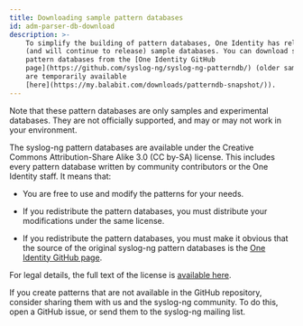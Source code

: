 ```yaml
---
title: Downloading sample pattern databases
id: adm-parser-db-download
description: >-
    To simplify the building of pattern databases, One Identity has released
    (and will continue to release) sample databases. You can download sample
    pattern databases from the [One Identity GitHub
    page](https://github.com/syslog-ng/syslog-ng-patterndb/) (older samples
    are temporarily available
    [here](https://my.balabit.com/downloads/patterndb-snapshot/)).
---
```


Note that these pattern databases are only samples and experimental
databases. They are not officially supported, and may or may not work in
your environment.

The syslog-ng pattern databases are available under the Creative Commons
Attribution-Share Alike 3.0 (CC by-SA) license. This includes every
pattern database written by community contributors or the One Identity
staff. It means that:

- You are free to use and modify the patterns for your needs.

- If you redistribute the pattern databases, you must distribute your
    modifications under the same license.

- If you redistribute the pattern databases, you must make it obvious
    that the source of the original syslog-ng pattern databases is the
    [One Identity GitHub
    page](https://github.com/syslog-ng/syslog-ng-patterndb/).

For legal details, the full text of the license is [available here](https://creativecommons.org/licenses/by-sa/3.0/us/legalcode).

If you create patterns that are not available in the GitHub repository,
consider sharing them with us and the syslog-ng community. To do this,
open a GitHub issue, or send them to the syslog-ng mailing list.
